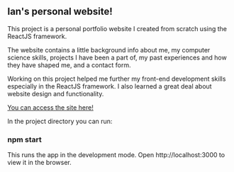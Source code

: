 ## Ian's personal website!
This project is a personal portfolio website I created from scratch using the ReactJS framework.

The website contains a little background info about me, my computer science skills, projects I
have been a part of, my past experiences and how they have shaped me, and a contact form.

Working on this project helped me further my front-end development skills especially in the 
ReactJS framework. I also learned a great deal about website design and functionality.

[You can access the site here!](https://henscheid.github.io/)

In the project directory you can run:

### npm start 

This runs the app in the development mode.
Open http://localhost:3000 to view it in the browser.
